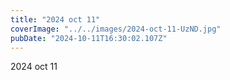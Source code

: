```yaml
---
title: "2024 oct 11"
coverImage: "../../images/2024-oct-11-UzND.jpg"
pubDate: "2024-10-11T16:30:02.107Z"
---
```


2024 oct 11

